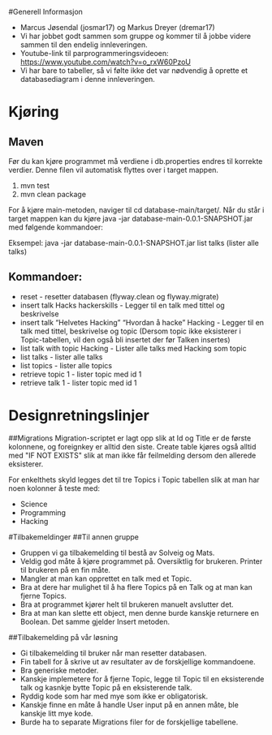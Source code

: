 #Generell Informasjon
* Marcus Jøsendal (josmar17) og Markus Dreyer (dremar17)
* Vi har jobbet godt sammen som gruppe og kommer til å jobbe videre sammen til den endelig innleveringen.
* Youtube-link til parprogrammeringsvideoen: https://www.youtube.com/watch?v=o_rxW60PzoU
* Vi har bare to tabeller, så vi følte ikke det var nødvendig å oprette et databasediagram i denne innleveringen. 
# Kjøring
## Maven
Før du kan kjøre programmet må verdiene i db.properties endres til korrekte verdier. Denne filen vil automatisk flyttes over i target mappen.

1. mvn test
2. mvn clean package

For å kjøre main-metoden, naviger til cd database-main/target/. Når du står i target mappen kan du kjøre java -jar database-main-0.0.1-SNAPSHOT.jar
med følgende kommandoer: 

Eksempel: java -jar database-main-0.0.1-SNAPSHOT.jar list talks (lister alle talks)


## Kommandoer:
* reset - resetter databasen (flyway.clean og flyway.migrate)
* insert talk Hacks hackerskills - Legger til en talk med tittel og beskrivelse
* insert talk “Helvetes Hacking” “Hvordan å hacke” Hacking - Legger til en talk med tittel, beskrivelse og topic 
(Dersom topic ikke eksisterer i Topic-tabellen, vil den også bli insertet der før Talken insertes)
* list talk with topic Hacking - Lister alle talks med Hacking som topic
* list talks - lister alle talks
* list topics - lister alle topics
* retrieve topic 1 - lister topic med id 1
* retrieve talk 1 - lister topic med id 1


# Designretningslinjer
##Migrations
Migration-scriptet er lagt opp slik at Id og Title er de første kolonnene, og foreignkey
 er alltid den siste. Create table kjøres også alltid med "IF NOT EXISTS" slik at man 
 ikke får feilmelding dersom den allerede eksisterer.
 
 For enkelthets skyld legges det til tre Topics i Topic tabellen slik at man har noen kolonner å teste med:
  * Science
  * Programming
  * Hacking
  
#Tilbakemeldinger
##Til annen gruppe
* Gruppen vi ga tilbakemelding til bestå av Solveig og Mats.
* Veldig god måte å kjøre programmet på. Oversiktlig for brukeren. Printer til brukeren på en fin måte.  
* Mangler at man kan opprettet en talk med et Topic.
* Bra at dere har mulighet til å ha flere Topics på en Talk og at man kan fjerne Topics.
* Bra at programmet kjører helt til brukeren manuelt avslutter det. 
* Bra at man kan slette ett object, men denne burde kanskje returnere en Boolean. Det samme gjelder Insert metoden. 

##Tilbakemelding på vår løsning
* Gi tilbakemelding til bruker når man resetter databasen.
* Fin tabell for å skrive ut av resultater av de forskjellige kommandoene.
* Bra generiske metoder.
* Kanskje implemetere for å fjerne Topic, legge til Topic til en eksisterende talk og kasnkje bytte Topic på en eksisterende talk. 
* Ryddig kode som har med mye som ikke er obligatorisk.
* Kanskje finne en måte å handle User input på en annen måte, ble kanskje litt mye kode. 
* Burde ha to separate Migrations filer for de forskjellige tabellene.